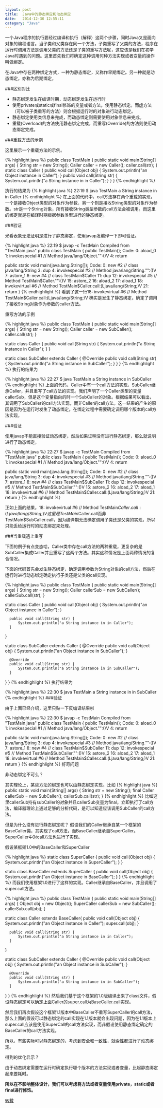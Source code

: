 ```yaml
---
layout: post
title:  Java中的静态绑定和动态绑定
date:   2014-12-30 12:55:11
category: "Java"
---
```




一个Java程序的执行要经过编译和执行（解释）这两个步骤，同时Java又是面向对象的编程语言。当子类和父类存在同一个方法，子类重写了父类的方法，程序在运行时调用方法是调用父类的方法还是子类的重写方法呢，这应该是我们在初学Java时遇到的问题。这里首先我们将确定这种调用何种方法实现或者变量的操作叫做绑定。

在Java中存在两种绑定方式，一种为静态绑定，又称作早期绑定。另一种就是动态绑定，亦称为后期绑定。

###区别对比

* 静态绑定发生在编译时期，动态绑定发生在运行时
*  使用private或static或final修饰的变量或者方法，使用静态绑定。而虚方法（可以被子类重写的方法）则会根据运行时的对象进行动态绑定。
* 静态绑定使用类信息来完成，而动态绑定则需要使用对象信息来完成。
* 重载(Overload)的方法使用静态绑定完成，而重写(Override)的方法则使用动态绑定完成。

###重载方法的示例

这里展示一个重载方法的示例。

{% highlight java %} 
public class TestMain {
  public static void main(String[] args) {
      String str = new String();
      Caller caller = new Caller();
      caller.call(str);
  }
  static class Caller {
      public void call(Object obj) {
          System.out.println("an Object instance in Caller");
      } 
      public void call(String str) {
          System.out.println("a String instance in in Caller");
      }
  }
}
{% endhighlight %}

执行的结果为
{% highlight java %}
22:19 $ java TestMain
a String instance in in Caller
{% endhighlight %}
在上面的代码中，call方法存在两个重载的实现，一个是接收Object类型的对象作为参数，另一个则是接收String类型的对象作为参数。str是一个String对象，所有接收String类型参数的call方法会被调用。而这里的绑定就是在编译时期根据参数类型进行的静态绑定。

###验证

光看表象无法证明是进行了静态绑定，使用javap发编译一下即可验证。

{% highlight java %}
22:19 $ javap -c TestMain
Compiled from "TestMain.java"
public class TestMain {
  public TestMain();
    Code:
       0: aload_0
       1: invokespecial #1                  // Method java/lang/Object."<init>":()V
       4: return

  public static void main(java.lang.String[]);
    Code:
       0: new           #2                  // class java/lang/String
       3: dup
       4: invokespecial #3                  // Method java/lang/String."<init>":()V
       7: astore_1
       8: new           #4                  // class TestMain$Caller
      11: dup
      12: invokespecial #5                  // Method TestMain$Caller."<init>":()V
      15: astore_2
      16: aload_2
      17: aload_1
      18: invokevirtual #6                  // Method TestMain$Caller.call:(Ljava/lang/String;)V
      21: return
}
{% endhighlight %}
看到了这一行18: invokevirtual #6 // Method TestMain$Caller.call:(Ljava/lang/String;)V 确实是发生了静态绑定，确定了调用了接收String对象作为参数的caller方法。

重写方法的示例

{% highlight java %}
public class TestMain {
  public static void main(String[] args) {
      String str = new String();
      Caller caller = new SubCaller();
      caller.call(str);
  }
  
  static class Caller {
      public void call(String str) {
          System.out.println("a String instance in Caller");
      }
  }
  
  static class SubCaller extends Caller {
      @Override
      public void call(String str) {
          System.out.println("a String instance in SubCaller");
      }
  }
}
{% endhighlight %}
执行的结果为

{% highlight java %}
22:27 $ java TestMain
a String instance in SubCaller
{% endhighlight %}
上面的代码，Caller中有一个call方法的实现，SubCaller继承Caller，并且重写了call方法的实现。我们声明了一个Caller类型的变量callerSub，但是这个变量指向的时一个SubCaller的对象。根据结果可以看出，其调用了SubCaller的call方法实现，而非Caller的call方法。这一结果的产生的原因是因为在运行时发生了动态绑定，在绑定过程中需要确定调用哪个版本的call方法实现。

###验证

使用javap不能直接验证动态绑定，然后如果证明没有进行静态绑定，那么就说明进行了动态绑定。

{% highlight java %}
22:27 $ javap -c TestMain
Compiled from "TestMain.java"
public class TestMain {
  public TestMain();
    Code:
       0: aload_0
       1: invokespecial #1                  // Method java/lang/Object."<init>":()V
       4: return

  public static void main(java.lang.String[]);
    Code:
       0: new           #2                  // class java/lang/String
       3: dup
       4: invokespecial #3                  // Method java/lang/String."<init>":()V
       7: astore_1
       8: new           #4                  // class TestMain$SubCaller
      11: dup
      12: invokespecial #5                  // Method TestMain$SubCaller."<init>":()V
      15: astore_2
      16: aload_2
      17: aload_1
      18: invokevirtual #6                  // Method TestMain$Caller.call:(Ljava/lang/String;)V
      21: return
}
{% endhighlight %}

正如上面的结果，18: invokevirtual #6 // Method TestMain$Caller.call:(Ljava/lang/String;)V这里是TestMain$Caller.call而非TestMain$SubCaller.call，因为编译期无法确定调用子类还是父类的实现，所以只能丢给运行时的动态绑定来处理。

###当重载遇上重写

下面的例子有点变态哈，Caller类中存在call方法的两种重载，更复杂的是SubCaller集成Caller并且重写了这两个方法。其实这种情况是上面两种情况的复合情况。

下面的代码首先会发生静态绑定，确定调用参数为String对象的call方法，然后在运行时进行动态绑定确定执行子类还是父类的call实现。

{% highlight java %}
public class TestMain {
  public static void main(String[] args) {
      String str = new String();
      Caller callerSub = new SubCaller();
      callerSub.call(str);
  }
  
  static class Caller {
      public void call(Object obj) {
          System.out.println("an Object instance in Caller");
      }
      
      public void call(String str) {
          System.out.println("a String instance in in Caller");
      }
  }
  
  static class SubCaller extends Caller {
      @Override
      public void call(Object obj) {
          System.out.println("an Object instance in SubCaller");
      }
      
      @Override
      public void call(String str) {
          System.out.println("a String instance in in SubCaller");
      }
  }
}
{% endhighlight %}
执行结果为

{% highlight java %}
22:30 $ java TestMain
a String instance in in SubCaller
{% endhighlight %}
###验证

由于上面已经介绍，这里只贴一下反编译结果啦

{% highlight java %}
22:30 $ javap -c TestMain
Compiled from "TestMain.java"
public class TestMain {
  public TestMain();
    Code:
       0: aload_0
       1: invokespecial #1                  // Method java/lang/Object."<init>":()V
       4: return

  public static void main(java.lang.String[]);
    Code:
       0: new           #2                  // class java/lang/String
       3: dup
       4: invokespecial #3                  // Method java/lang/String."<init>":()V
       7: astore_1
       8: new           #4                  // class TestMain$SubCaller
      11: dup
      12: invokespecial #5                  // Method TestMain$SubCaller."<init>":()V
      15: astore_2
      16: aload_2
      17: aload_1
      18: invokevirtual #6                  // Method TestMain$Caller.call:(Ljava/lang/String;)V
      21: return
}
{% endhighlight %}
好奇问题

非动态绑定不可么？

其实理论上，某些方法的绑定也可以由静态绑定实现。比如
{% highlight java %}
public static void main(String[] args) {
      String str = new String();
      final Caller callerSub = new SubCaller();
      callerSub.call(str);
}
{% endhighlight %}
比如这里callerSub持有subCaller的对象并且callerSub变量为final，立即执行了call方法，编译器理论上通过足够的分析代码，是可以知道应该调用SubCaller的call方法。

但是为什么没有进行静态绑定呢？
假设我们的Caller继承自某一个框架的BaseCaller类，其实现了call方法，而BaseCaller继承自SuperCaller。SuperCaller中对call方法也进行了实现。

假设某框架1.0中的BaseCaller和SuperCaller

{% highlight java %}
static class SuperCaller {
  public void call(Object obj) {
      System.out.println("an Object instance in SuperCaller");
  }
}
  
static class BaseCaller extends SuperCaller {
  public void call(Object obj) {
      System.out.println("an Object instance in BaseCaller");
  }
}
{% endhighlight %}
而我们使用框架1.0进行了这样的实现。Caller继承自BaseCaller，并且调用了super.call方法。

{% highlight java %}
public class TestMain {
  public static void main(String[] args) {
      Object obj = new Object();
      SuperCaller callerSub = new SubCaller();
      callerSub.call(obj);
  }
  
  static class Caller extends BaseCaller{
      public void call(Object obj) {
          System.out.println("an Object instance in Caller");
          super.call(obj);
      }
      
      public void call(String str) {
          System.out.println("a String instance in in Caller");
      }
  }
  
  static class SubCaller extends Caller {
      @Override
      public void call(Object obj) {
          System.out.println("an Object instance in SubCaller");
      }
      
      @Override
      public void call(String str) {
          System.out.println("a String instance in in SubCaller");
      }
  }
}
{% endhighlight %}
然后我们基于这个框架的1.0版编译出来了class文件，假设静态绑定可以确定上面Caller的super.call为BaseCaller.call实现。

然后我们再次假设这个框架1.1版本中BaseCaller不重写SuperCaller的call方法，那么上面的假设可以静态绑定的call实现在1.1版本就会出现问题，因为在1.1版本上super.call应该是使用SuperCall的call方法实现，而非假设使用静态绑定确定的BaseCaller的call方法实现。

所以，有些实际可以静态绑定的，考虑到安全和一致性，就索性都进行了动态绑定。

得到的优化启示？

由于动态绑定需要在运行时确定执行哪个版本的方法实现或者变量，比起静态绑定起来要耗时。

**所以在不影响整体设计，我们可以考虑将方法或者变量使用private，static或者final进行修饰。**

[转载](http://droidyue.com/blog/2014/12/28/static-biding-and-dynamic-binding-in-java/)